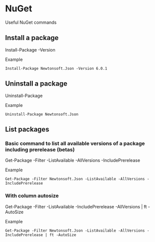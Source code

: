 # NuGet
Useful NuGet commands 

## Install a package
Install-Package <Package name> -Version <Version>

Example
```shell
Install-Package Newtonsoft.Json -Version 6.0.1
```

## Uninstall a package
Uninstall-Package <Package name>

Example
```shell
Uninstall-Package Newtonsoft.Json
```
## List packages
### Basic command to list all available versions of a package including prerelease (betas)
Get-Package -Filter <Package name> -ListAvailable -AllVersions -IncludePrerelease
  
Example
```shell
Get-Package -Filter Newtonsoft.Json -ListAvailable -AllVersions -IncludePrerelease
```
### With column autosize
Get-Package -Filter <Package name> -ListAvailable -IncludePrerelease -AllVersions | ft -AutoSize
  
Example
```shell
Get-Package -Filter Newtonsoft.Json -ListAvailable -AllVersions -IncludePrerelease | ft -AutoSize
```
